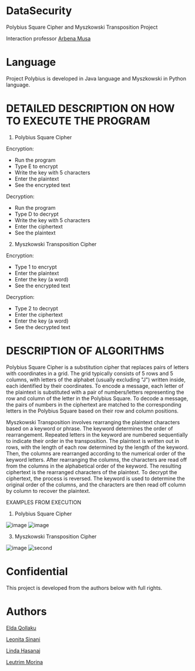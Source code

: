 # DataSecurity
Polybius Square Cipher and Myszkowski Transposition Project

Interaction professor [Arbena Musa](https://github.com/ArbenaMusa)

# Language
Project Polybius is developed in Java language and Myszkowski in Python language.

 # DETAILED DESCRIPTION ON HOW TO EXECUTE THE PROGRAM
 
1. Polybius Square Cipher
   
Encryption:
   - Run the program
   - Type E to encrypt
   - Write the key with 5 characters
   - Enter the plaintext
   - See the encrypted text

Decryption:
   - Run the program
   - Type D to decrypt
   - Write the key with 5 characters
   - Enter the ciphertext
   - See the plaintext

2. Myszkowski Transposition Cipher

Encryption:
   - Type 1 to encrypt
   - Enter the plaintext
   - Enter the key (a word)
   - See the encrypted text

Decryption:
   - Type 2 to decrypt
   - Enter the ciphertext
   - Enter the key (a word)
   - See the decrypted text

# DESCRIPTION OF ALGORITHMS

Polybius Square Cipher is a substitution cipher that replaces pairs of letters with coordinates in a grid. The grid typically consists of 5 rows and 5 columns, with letters of the alphabet (usually excluding "J") written inside, each identified by their coordinates. To encode a message, each letter of the plaintext is substituted with a pair of numbers/letters representing the row and column of the letter in the Polybius Square.  To decode a message, the pairs of numbers in the ciphertext are matched to the corresponding letters in the Polybius Square based on their row and column positions.

Myszkowski Transposition involves rearranging the plaintext characters based on a keyword or phrase. The keyword determines the order of rearrangement. Repeated letters in the keyword are numbered sequentially to indicate their order in the transposition. The plaintext is written out in rows, with the length of each row determined by the length of the keyword. Then, the columns are rearranged according to the numerical order of the keyword letters. After rearranging the columns, the characters are read off from the columns in the alphabetical order of the keyword. The resulting ciphertext is the rearranged characters of the plaintext. To decrypt the ciphertext, the process is reversed. The keyword is used to determine the original order of the columns, and the characters are then read off column by column to recover the plaintext.

EXAMPLES FROM EXECUTION
1. Polybius Square Cipher
   
![image](https://github.com/leonitaas/DataSecurity/assets/116391183/30c5b500-66fa-4265-ad74-ed17fb69d454)
![image](https://github.com/leonitaas/DataSecurity/assets/116391183/12a116cc-e85e-4362-b237-09c39c695fbf)

3. Myszkowski Transposition Cipher
   
![image](https://github.com/leonitaas/DataSecurity/assets/116465243/93592512-e17f-4e74-96d6-fb81312587ea)
![second](https://github.com/leonitaas/DataSecurity/assets/116763240/9ec8b055-d004-4dd4-8272-45ccadac49ff)





# Confidential
This project is developed from the authors below with full rights.

# Authors

[Elda Qollaku](https://github.com/eldaaqollaku)


[Leonita Sinani](https://github.com/leonitaas)


[Linda Hasanaj](https://github.com/Linda-Hasanaj)


[Leutrim Morina](https://github.com/LeutrimMorina13)






